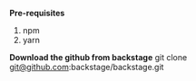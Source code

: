 **Pre-requisites**
1. npm
2. yarn

**Download the github from backstage**
git clone git@github.com:backstage/backstage.git
